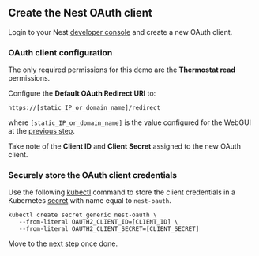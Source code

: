 ## Create the Nest OAuth client

Login to your Nest [developer console](https://console.developers.nest.com/) and create a new OAuth client.

### OAuth client configuration

The only required permissions for this demo are the **Thermostat read** permissions.

Configure the **Default OAuth Redirect URI** to:

```
https://[static_IP_or_domain_name]/redirect
```

where `[static_IP_or_domain_name]` is the value configured for the WebGUI at the [previous step](./webgui.md).

Take note of the **Client ID** and **Client Secret** assigned to the new OAuth client.

### Securely store the OAuth client credentials

Use the following [kubectl](https://kubernetes.io/docs/reference/kubectl/overview/) command to store the client credentials in a Kubernetes [secret](https://cloud.google.com/kubernetes-engine/docs/concepts/secret) with name equal to `nest-oauth`.

```
kubectl create secret generic nest-oauth \
   --from-literal OAUTH2_CLIENT_ID=[CLIENT_ID] \
   --from-literal OAUTH2_CLIENT_SECRET=[CLIENT_SECRET]
```

Move to the [next step](./collector.md) once done.
